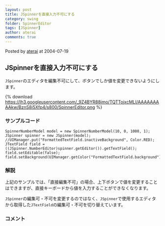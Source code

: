 ```yaml
---
layout: post
title: JSpinnerを直接入力不可にする
category: swing
folder: SpinnerEditor
tags: [JSpinner]
author: aterai
comments: true
---
```


Posted by [aterai](http://terai.xrea.jp/aterai.html) at 2004-07-19

## JSpinnerを直接入力不可にする
`JSpinner`のエディタを編集不可にして、ボタンでしか値を変更できないようにします。

{% download https://lh3.googleusercontent.com/_9Z4BYR88imo/TQTTojxcMLI/AAAAAAAAAkw/BznS8i5Xfp4/s800/SpinnerEditor.png %}

### サンプルコード
<pre class="prettyprint"><code>SpinnerNumberModel model = new SpinnerNumberModel(10, 0, 1000, 1);
JSpinner spinner = new JSpinner(model);
//UIManager.put("FormattedTextField.inactiveBackground", Color.RED);
JTextField field = ((JSpinner.NumberEditor)spinner.getEditor()).getTextField();
field.setEditable(false);
field.setBackground(UIManager.getColor("FormattedTextField.background"));
</code></pre>

### 解説
上記のサンプルでは、「直接編集不可」の場合、上下ボタンで値を変更することはできますが、直接キーボードから値を入力することができなくなります。

`JSpinner`の編集可・不可を変更するのではなく、`JSpinner`で使用するエディタから取得した`JTextField`の編集可・不可を切り替えています。

### コメント
